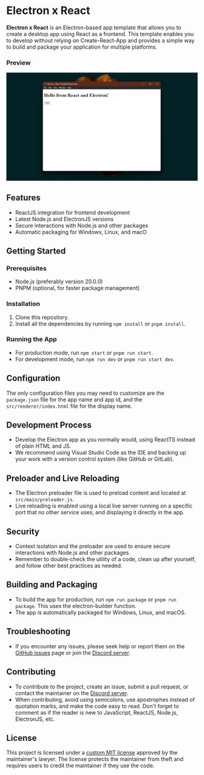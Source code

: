 # Electron x React

**Electron x React** is an Electron-based app template that allows you to create a desktop app using React as a frontend. This template enables you to develop without relying on Create-React-App and provides a simple way to build and package your application for multiple platforms.

### Preview

![Preview](preview.png)

## Features

* ReactJS integration for frontend development
* Latest Node.js and ElectronJS versions
* Secure interactions with Node.js and other packages
* Automatic packaging for Windows, Linux, and macO

## Getting Started

### Prerequisites

* Node.js (preferably version 20.0.0)
* PNPM (optional, for faster package management)

### Installation

1. Clone this repository.
2. Install all the dependencies by running `npm install` or `pnpm install`.

### Running the App

* For production mode, run `npm start` or `pnpm run start`.
* For development mode, run `npm run dev` or `pnpm run start dev`.

## Configuration

The only configuration files you may need to customize are the `package.json` file for the app name and app id, and the `src/renderer/index.html` file for the display name.

## Development Process

* Develop the Electron app as you normally would, using ReactTS instead of plain HTML and JS.
* We recommend using Visual Studio Code as the IDE and backing up your work with a version control system (like GitHub or GitLab).

## Preloader and Live Reloading

* The Electron preloader file is used to preload content and located at `src/main/preloader.js`.
* Live reloading is enabled using a local live server running on a specific port that no other service uses, and displaying it directly in the app.

## Security

* Context isolation and the preloader are used to ensure secure interactions with Node.js and other packages.
* Remember to double-check the utility of a code, clean up after yourself, and follow other best practices as needed.

## Building and Packaging

* To build the app for production, run `npm run package` or `pnpm run package`. This uses the electron-builder function.
* The app is automatically packaged for Windows, Linux, and macOS.

## Troubleshooting

* If you encounter any issues, please seek help or report them on the [GitHub issues](https://github.com/TheNolle/Electron_React-Template-TypeScript/issues) page or join the [Discord server](https://discord.com/invite/86yVsMVN9z).

## Contributing

* To contribute to the project, create an issue, submit a pull request, or contact the maintainer on the [Discord server](https://discord.com/invite/86yVsMVN9z).
* When contributing, avoid using semicolons, use apostrophes instead of quotation marks, and make the code easy to read. Don't forget to comment as if the reader is new to JavaScript, ReactJS, Node.js, ElectronJS, etc.

## License

This project is licensed under a [custom MIT license](LICENSE) approved by the maintainer's lawyer. The license protects the maintainer from theft and requires users to credit the maintainer if they use the code.
